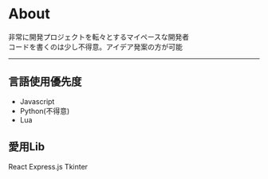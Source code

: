 # About

非常に開発プロジェクトを転々とするマイペースな開発者  
コードを書くのは少し不得意。アイデア発案の方が可能

----
## 言語使用優先度
- Javascript
- Python(不得意)
- Lua
## 愛用Lib
React
Express.js
Tkinter
